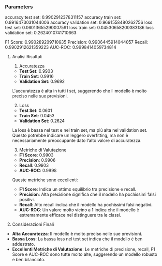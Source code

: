 
### [Parameters](./parameters.txt)

accuracy test set: 0.9902912378311157
accuracy train set: 0.9916473031044006
accuracy validation set: 0.9691558480262756
loss test set: 0.06013655290007591
loss train set: 0.04530658200383186
loss validation set: 0.2624010741710663

F1 Score: 0.990289209710635
Precision: 0.9906445914044057
Recall: 0.9902912621359223
AUC-ROC: 0.9998414059734814

1. Analisi Risultati 

    1.  Accuratezza
    - **Test Set**: 0.9903
    - **Train Set**: 0.9916
    - **Validation Set**: 0.9692

    L'accuratezza è alta in tutti i set, suggerendo che il modello è molto preciso nelle sue previsioni.

    2.  Loss
    - **Test Set**: 0.0601
    - **Train Set**: 0.0453
    - **Validation Set**: 0.2624

    La loss è bassa nel test e nel train set, ma più alta nel validation set. Questo potrebbe indicare un leggero overfitting, ma non è necessariamente preoccupante dato l'alto valore di accuratezza.

    3.  Metriche di Valutazione
    - **F1 Score**: 0.9903
    - **Precision**: 0.9906
    - **Recall**: 0.9903
    - **AUC-ROC**: 0.9998

    Queste metriche sono eccellenti:
    - **F1 Score**: Indica un ottimo equilibrio tra precisione e recall.
    - **Precision**: Alta precisione significa che il modello ha pochissimi falsi positivi.
    - **Recall**: Alto recall indica che il modello ha pochissimi falsi negativi.
    - **AUC-ROC**: Un valore molto vicino a 1 indica che il modello è estremamente efficace nel distinguere tra le classi.

2. Considerazioni Finali

- **Alta Accuratezza**: Il modello è molto preciso nelle sue previsioni.
- **Bassa Loss**: La bassa loss nel test set indica che il modello è ben addestrato.
- **Eccellenti Metriche di Valutazione**: Le metriche di precisione, recall, F1 Score e AUC-ROC sono tutte molto alte, suggerendo un modello robusto e ben bilanciato.

